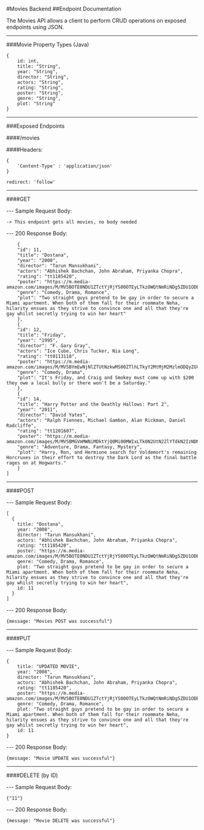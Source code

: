#Movies Backend 
##Endpoint Documentation

The Movies API allows a client to perform CRUD operations on exposed endpoints using JSON.

---

###Movie Property Types (Java)

```
{
    id: int,
    title: "String",
    year: "String",
    director: "String",
    actors: "String",
    rating: "String",
    poster: "String",
    genre: "String",
    plot: "String"
}
```

---

###Exposed Endpoints

####/movies

####Headers: 
```
{
    'Content-Type' : 'application/json' 
}
``` 
```
redirect: 'follow'
```

---


####GET

--- Sample Request Body:

    -> This endpoint gets all movies, no body needed

--- 200 Response Body:

```[
    {
    "id": 11,
    "title": "Dostana",
    "year": "2008",
    "director": "Tarun Mansukhani",
    "actors": "Abhishek Bachchan, John Abraham, Priyanka Chopra",
    "rating": "tt1185420",
    "poster": "https://m.media-amazon.com/images/M/MV5BOTE0NDU1ZTctYjRjYS00OTEyLTkzOWQtNmRiNDg5ZDU1ODBiXkEyXkFqcGdeQXVyNjQ2MjQ5NzM@._V1_SX300.jpg",
    "genre": "Comedy, Drama, Romance",
    "plot": "Two straight guys pretend to be gay in order to secure a Miami apartment. When both of them fall for their roommate Neha, hilarity ensues as they strive to convince one and all that they're gay whilst secretly trying to win her heart"
    },
    {
    "id": 12,
    "title": "Friday",
    "year": "1995",
    "director": "F. Gary Gray",
    "actors": "Ice Cube, Chris Tucker, Nia Long",
    "rating": "tt0113118",
    "poster": "https://m.media-amazon.com/images/M/MV5BYmEwNjNlZTUtNzkwMS00ZTlhLTkyY2MtMjM2MzlmODQyZGVhXkEyXkFqcGdeQXVyNTI4MjkwNjA@._V1_SX300.jpg",
    "genre": "Comedy, Drama",
    "plot": "It's Friday, and Craig and Smokey must come up with $200 they owe a local bully or there won't be a Saturday."
    },
    {
    "id": 14,
    "title": "Harry Potter and the Deathly Hallows: Part 2",
    "year": "2011",
    "director": "David Yates",
    "actors": "Ralph Fiennes, Michael Gambon, Alan Rickman, Daniel Radcliffe",
    "rating": "tt1201607",
    "poster": "https://m.media-amazon.com/images/M/MV5BMGVmMWNiMDktYjQ0Mi00MWIxLTk0N2UtN2ZlYTdkN2IzNDNlXkEyXkFqcGdeQXVyODE5NzE3OTE@._V1_SX300.jpg",
    "genre": "Adventure, Drama, Fantasy, Mystery",
    "plot": "Harry, Ron, and Hermione search for Voldemort's remaining Horcruxes in their effort to destroy the Dark Lord as the final battle rages on at Hogwarts."
    }
]
```

---

####POST

--- Sample Request Body: 

```
[
  {
    title: "Dostana",
    year: "2008",
    director: "Tarun Mansukhani",
    actors: "Abhishek Bachchan, John Abraham, Priyanka Chopra",
    rating: "tt1185420",
    poster: "https://m.media-amazon.com/images/M/MV5BOTE0NDU1ZTctYjRjYS00OTEyLTkzOWQtNmRiNDg5ZDU1ODBiXkEyXkFqcGdeQXVyNjQ2MjQ5NzM@._V1_SX300.jpg",
    genre: "Comedy, Drama, Romance",
    plot: "Two straight guys pretend to be gay in order to secure a Miami apartment. When both of them fall for their roommate Neha, hilarity ensues as they strive to convince one and all that they're gay whilst secretly trying to win her heart",
    id: 11
  }
]
```

--- 200 Response Body:

```
{message: "Movies POST was successful"}
```

---

####PUT

--- Sample Request Body:

```
{
    title: "UPDATED MOVIE",
    year: "2008",
    director: "Tarun Mansukhani",
    actors: "Abhishek Bachchan, John Abraham, Priyanka Chopra",
    rating: "tt1185420",
    poster: "https://m.media-amazon.com/images/M/MV5BOTE0NDU1ZTctYjRjYS00OTEyLTkzOWQtNmRiNDg5ZDU1ODBiXkEyXkFqcGdeQXVyNjQ2MjQ5NzM@._V1_SX300.jpg",
    genre: "Comedy, Drama, Romance",
    plot: "Two straight guys pretend to be gay in order to secure a Miami apartment. When both of them fall for their roommate Neha, hilarity ensues as they strive to convince one and all that they're gay whilst secretly trying to win her heart",
    id: 11
}
```

--- 200 Response Body:

```
{message: "Movie UPDATE was successful"}
```

---

####DELETE (by ID)

--- Sample Request Body:

```
{"11"}
```

--- 200 Response Body:

```
{message: "Movie DELETE was successful"}
```



